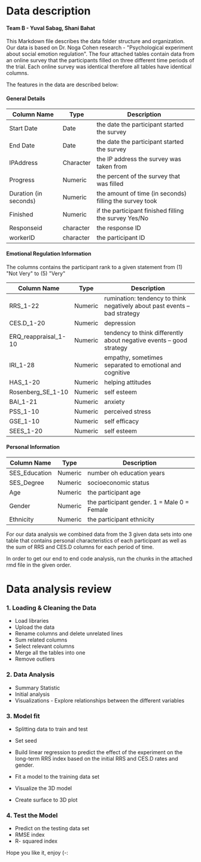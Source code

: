 # Data description

#### Team B - Yuval Sabag, Shani Bahat

This Markdown file describes the data folder structure and organization. Our data is based on Dr. Noga Cohen research - "Psychological experiment about social emotion regulation". The four attached tables contain data from an online survey that the participants filled on three different time periods of the trial. Each online survey was identical therefore all tables have identical columns.

The features in the data are described below:

#### General Details


|Column Name | Type | Description |
|------------|------|-------------|
|Start Date  | Date | the date the participant started the survey|
|End Date  | Date | the date the participant started the survey|
|IPAddress  | Character | the IP address the survey was taken from|
|Progress | Numeric| the percent of the survey that was filled|
|Duration (in seconds)  | Numeric | the amount of time (in seconds) filling the survey took|
|Finished  | Numeric | if the participant finished filling the survey Yes/No |
|Responseid | character | the response ID |
|workerID | character | the participant ID |

#### Emotional Regulation Information

The columns contains the participant rank to a given statement from (1) "Not Very" to (5) "Very"

|Column Name | Type | Description |
|------------|------|-------------|
|RRS_1-22  | Numeric | rumination: tendency to think negatively about past events – bad strategy|
|CES.D_1-20  | Numeric | depression|
|ERQ_reappraisal_1-10| Numeric | tendency to think differently about negative events – good strategy|
|IRI_1-28| Numeric | empathy, sometimes separated to emotional and cognitive|
|HAS_1-20| Numeric |helping attitudes|
|Rosenberg_SE_1-10| Numeric |self esteem|
|BAI_1-21| Numeric |anxiety|
|PSS_1-10| Numeric |perceived stress|
|GSE_1-10| Numeric |self efficacy|
|SEES_1-20| Numeric|self esteem|



#### Personal Information

| Column Name   | Type    | Description                                 |
|---------------|---------|---------------------------------------------|
| SES_Education | Numeric | number oh education years                   |
| SES_Degree    | Numeric | socioeconomic status                        |
| Age           | Numeric | the participant age                         |
| Gender        | Numeric | the participant gender. 1 = Male 0 = Female |
| Ethnicity     | Numeric | the participant ethnicity                   |

For our data analysis we combined data from the 3 given data sets into one table that contains personal characteristics of each participant as well as the sum of RRS and CES.D columns for each period of time.

In order to get our end to end code analysis, run the chunks in the attached rmd file in the given order.

# Data analysis review

### 1. Loading & Cleaning the Data

-   Load libraries
-   Upload the data
-   Rename columns and delete unrelated lines
-   Sum related columns
-   Select relevant columns
-   Merge all the tables into one
-   Remove outliers

### 2. Data Analysis

-   Summary Statistic
-   Initial analysis
-   Visualizations - Explore relationships between the different variables

### 3. Model fit

-   Splitting data to train and test

-   Set seed

-   Build linear regression to predict the effect of the experiment on the long-term RRS index based on the initial RRS and CES.D rates and gender.

-   Fit a model to the training data set

-   Visualize the 3D model

-   Create surface to 3D plot

### 4. Test the Model

-   Predict on the testing data set
-   RMSE index
-   R- squared index

Hope you like it, enjoy (-:
